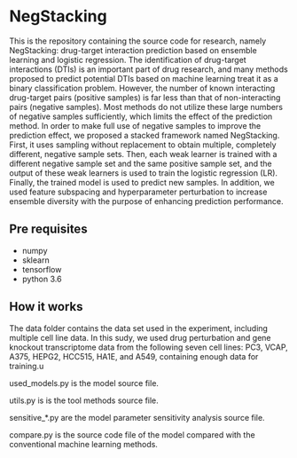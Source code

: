 # NegStacking
This is the repository containing the source code for research, namely NegStacking: drug-target interaction prediction based on ensemble learning and logistic regression. The identification of drug-target interactions (DTIs) is an important part of drug research, and many methods proposed to predict potential DTIs based on machine learning treat it as a binary classification problem. However, the number of known interacting drug-target pairs (positive samples) is far less than that of non-interacting pairs (negative samples). Most methods do not utilize these large numbers of negative samples sufficiently, which limits the effect of the prediction method. In order to make full use of negative samples to improve the prediction effect, we proposed a stacked framework named NegStacking. First, it uses sampling without replacement to obtain multiple, completely different, negative sample sets. Then, each weak learner is trained with a different negative sample set and the same positive sample set, and the output of these weak learners is used to train the logistic regression (LR). Finally, the trained model is used to predict new samples. In addition, we used feature subspacing and hyperparameter perturbation to increase ensemble diversity with the purpose of enhancing prediction performance.


## Pre requisites
* numpy
* sklearn
* tensorflow
* python 3.6

## How it works
The data folder contains the data set used in the experiment, including multiple cell line data. In this sudy, we used drug perturbation and gene knockout transcriptome data from the following seven cell lines: PC3, VCAP, A375, HEPG2, HCC515, HA1E, and A549, containing enough data for training.u

used_models.py is the model source file.

utils.py is is the tool methods source file.

sensitive_*.py are the model parameter sensitivity analysis source file.

compare.py is the source code file of the model compared with the conventional machine learning methods.
